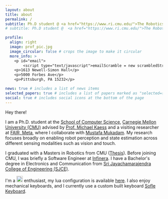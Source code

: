 ```yaml
---
layout: about
title: about
permalink: /
subtitle: Ph.D student @ <a href="https://www.ri.cmu.edu/">The Robotics Institute, CMU</a> • Be curious always 🔭
# subtitle: Ph.D student @  <a href="https://www.ri.cmu.edu/">The Robotics Institute, CMU</a> 

profile:
  align: right
  image: prof_pic.jpg
  image_circular: false # crops the image to make it circular
  more_info: >
    <p id="email">
        <script type="text/javascript">emailScramble = new scrambledString(document.getElementById('email'),'emailScramble', 'smsuahaekd@rmauc.ha',[4,10,6,15,1,5,3,17,2,18,12,9,14,11,19,13,16,7,8]);</script><br></p>
    <p>1613 Newell-Simon Hall</p>
    <p>5000 Forbes Ave</p>
    <p>Pittsburgh, PA 15232</p>

news: true # includes a list of news items
selected_papers: true # includes a list of papers marked as "selected={true}"
social: true # includes social icons at the bottom of the page
---
```

Hey there!

I am a Ph.D. student at the <a href="https://cs.cmu.edu">School of Computer Science</a>, <a href="https://cmu.edu">Carnegie Mellon University (CMU)</a> advised by <a href="https://cs.cmu.edu/~kaess">Prof. Michael Kaess</a> and a visiting researcher at <a href="https://ai.meta.com/research/">FAIR, Meta</a>, where I collaborate with <a href="https://www.mustafamukadam.com">Mustafa Mukadam</a>.  My research focuses broadly on enabling robot perception and state estimation across different sensing modalities such as vision and touch.

I graduated with a Masters in Robotics from CMU (<a href='assets/pdf/msr_thesis.pdf'>Thesis</a>). Before joining CMU, I was briefly a Software Engineer at <a href="https://www.infinera.com">Infinera</a>. I have a Bachelor's degree in Electronics and Communication from <a href="https://jssstuniv.in/#/">Sri Jayachamarajendra College of Engineering (SJCE)</a>.

I'm a <img src="{{ '/assets/img/Icon-Vim.svg' | relative_url }}" width="20"/> enthusiast, my lua configuration is available [here](https://github.com/akashsharma02/neovim-config/). I also enjoy mechanical keyboards, and I currently use a custom built keyboard [Sofle Keyboard](projects/sofle-keyboard). 
